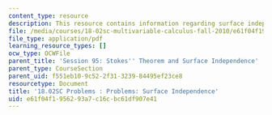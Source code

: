 ```yaml
---
content_type: resource
description: This resource contains information regarding surface independence.
file: /media/courses/18-02sc-multivariable-calculus-fall-2010/e61f04f1956293a7c16cbc61df907e41_MIT18_02SC_pb_95_quest.pdf
file_type: application/pdf
learning_resource_types: []
ocw_type: OCWFile
parent_title: 'Session 95: Stokes'' Theorem and Surface Independence'
parent_type: CourseSection
parent_uid: f551eb10-9c52-2f31-3239-84495ef23ce8
resourcetype: Document
title: '18.02SC Problems : Problems: Surface Independence'
uid: e61f04f1-9562-93a7-c16c-bc61df907e41
---
```

